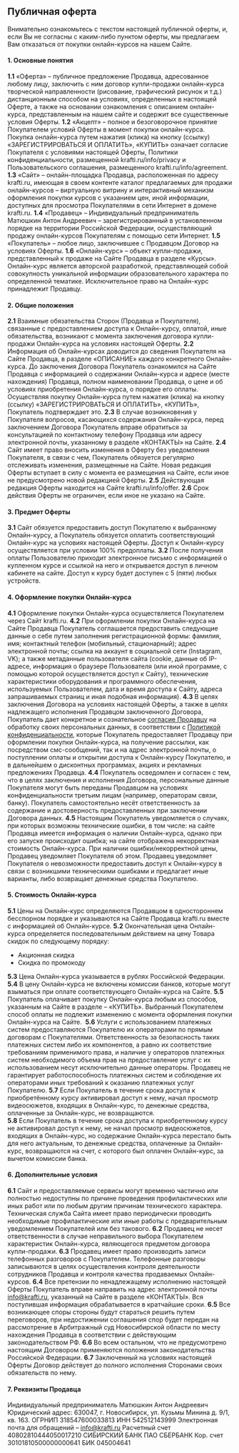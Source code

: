 ## Публичная оферта

Внимательно ознакомьтесь с текстом настоящей публичной оферты, и, если Вы не согласны с каким-либо пунктом оферты, мы предлагаем Вам отказаться от покупки онлайн-курсов на нашем Сайте. 

#### 1. Основные понятия

**1.1** «Оферта» – публичное предложение Продавца, адресованное любому лицу, заключить с ним договор купли-продажи онлайн-курса творческой направленности (рисование, графический рисунок и т.д.) дистанционным способом на условиях, определенных в настоящей Оферте, а также на основании ознакомления с описанием онлайн-курса, представленным на нашем сайте и содержит все существенные условия Оферты.
**1.2** «Акцепт» – полное и безоговорочное принятие Покупателем условий Оферты в момент покупки онлайн-курса. Покупка онлайн-курса путем нажатия (клика) на кнопку (ссылку) «ЗАРЕГИСТРИРОВАТЬСЯ И ОПЛАТИТЬ», «КУПИТЬ» означает согласие Покупателя с условиями настоящей Оферты, Политики конфиденциальности, размещенной krafti.ru/info/privacy и Пользовательского соглашения, размещенного krafti.ru/info/agreement.
**1.3** «Сайт» – онлайн-площадка Продавца, расположенная по адресу  krafti.ru, имеющая в своем контенте каталог предлагаемых для продажи онлайн-курсов – виртуальную витрину и интерактивный механизм оформления покупки курсов с указанием цен, иной информации, доступных для просмотра Покупателями в сети Интернет в домене  krafti.ru. 
**1.4** «Продавец» – Индивидуальный предприниматель Матюшкин Антон Андреевич – зарегистрированный в установленном порядке на территории Российской Федерации, осуществляющий продажу онлайн-курсов Покупателям с помощью сети Интернет.
**1.5** «Покупатель» – любое лицо, заключившее с Продавцом Договор на условиях Оферты.
**1.6** «Онлайн-курс» – объект купли-продажи, представленный к продаже на Сайте Продавца в разделе «Курсы». Онлайн-курс является авторской разработкой, представляющей собой совокупность уникальной информации образовательного характера по определенной тематике. Исключительное право на Онлайн-курс принадлежит Продавцу. 

#### 2. Общие положения

**2.1** Взаимные обязательства Сторон (Продавца и Покупателя), связанные с предоставлением доступа к Онлайн-курсу, оплатой, иные обязательства, возникают с момента заключения договора купли-продажи Онлайн-курса на условиях настоящей Оферты. 
**2.2** Информация об Онлайн-курсах доводится до сведения Покупателя на Сайте Продавца, в разделе «ОПИСАНИЕ» каждого конкретного Онлайн-курса. До заключения Договора Покупатель ознакомился на Сайте Продавца с информацией о содержании Онлайн-курса и адресе (месте нахождения) Продавца, полном наименовании Продавца, о цене и об условиях приобретения Онлайн-курса, о порядке его оплаты. Осуществляя покупку Онлайн-курса путем нажатия (клика) на кнопку (ссылку) «ЗАРЕГИСТРИРОВАТЬСЯ И ОПЛАТИТЬ», «КУПИТЬ», Покупатель подтверждает это.
**2.3** В случае возникновения у Покупателя вопросов, касающихся содержания Онлайн-курса, перед заключением Договора Покупатель вправе обратиться за консультацией по контактному телефону Продавца или адресу электронной почты, указанному в разделе «КОНТАКТЫ» на Сайте.
**2.4** Сайт имеет право вносить изменения в Оферту без уведомления Покупателя, в связи с чем, Покупатель обязуется регулярно отслеживать изменения, размещенные на Сайте. Новая редакция Оферты вступает в силу с момента ее размещения на Сайте, если иное не предусмотрено новой редакцией Оферты.
**2.5** Действующая редакция Оферты находится на Сайте krafti.ru/info/offer.
**2.6** Срок действия Оферты не ограничен, если иное не указано на Сайте.

#### 3. Предмет Оферты 

**3.1** Сайт обязуется предоставить доступ Покупателю к выбранному Онлайн-курсу, а Покупатель обязуется оплатить соответствующий Онлайн-курс на условиях настоящей Оферты. Доступ к Онлайн-курсу осуществляется при условии 100% предоплаты. 
**3.2** После получения оплаты Пользователю приходит электронное письмо с информацией о купленном курсе и  ссылкой на него и открывается доступ в личном кабинете на сайте. Доступ к курсу будет доступен с 5 (пяти) любых устройств.  

#### 4. Оформление покупки Онлайн-курса

**4.1** Оформление покупки Онлайн-курса осуществляется Покупателем через Сайт  krafti.ru.
**4.2** При оформлении покупки Онлайн-курса на Сайте Продавца Покупатель соглашается предоставить следующие данные о себе путем заполнения регистрационной формы:
фамилия, имя;
контактный телефон (мобильный, стационарный);
адрес электронной почты;
ссылка на аккаунт в социальной сети (Instagram, VK);
а также
метаданные пользователя сайта (cookie, данные об IP-адресе, информация о браузере Пользователя (или иной программе, с помощью которой осуществляется доступ к Сайту), технические характеристики оборудования и программного обеспечения, используемых Пользователем, дата и время доступа к Сайту, адреса запрашиваемых страниц и иная подобная информация).
**4.3** В целях заключения Договора на условиях настоящей Оферты, а также в целях надлежащего исполнения Продавцом заключенного Договора, Покупатель дает конкретное и сознательное [согласие Продавцу](/info/agreement) на обработку своих персональных данных, в соответствии с [Политикой конфиденциальности](/info/privacy), которые Покупатель предоставляет Продавцу при оформлении покупки Онлайн-курса, на получение рассылки, как посредством смс-сообщений, так и на адрес электронной почты, о поступлении оплаты и открытии доступа к Онлайн-курсу Покупателю, и в дальнейшем о дисконтных программах, акциях и рекламных предложениях Продавца.
**4.4** Покупатель осведомлен и согласен с тем, что в целях заключения и исполнения Договора, персональные данные Покупателя могут быть переданы Продавцом на условиях конфиденциальности третьим лицам (например, операторам связи, банку). Покупатель самостоятельно несёт ответственность за содержание и достоверность предоставленных при заключении Договора данных.
**4.5** Настоящим Покупатель уведомляется о случаях, при которых возможны технические ошибки, в том числе: на сайте Продавца имеется информация о наличии Онлайн-курса, однако при его запуске происходит ошибка; на сайте отображена некорректная стоимость Онлайн-курса. При наличии ошибки/некорректной цены, Продавец уведомляет Покупателя об этом. Продавец уведомляет Покупателя о невозможности предоставить доступ к Онлайн-курсу в связи с возникшими техническими ошибками и предлагает иные варианты, либо возвращает денежные средства Покупателю.
 
#### 5. Стоимость Онлайн-курса

**5.1** Цены на Онлайн-курс определяются Продавцом в одностороннем бесспорном порядке и указываются на Сайте Продавца  krafti.ru вместе с информацией об Онлайн-курсе.
**5.2** Окончательная цена Онлайн-курса определяется последовательным действием на цену Товара скидок по следующему порядку:
- Акционная скидка
- Скидка по промокоду

**5.3** Цена Онлайн-курса указывается в рублях Российской Федерации.
**5.4** В цену Онлайн-курса не включены комиссии банков, которые могут взыматься при оплате соответствующего Онлайн-курса на Сайте. 
**5.5** Покупатель оплачивает покупку Онлайн-курса любым из способов, указанным на Сайте в разделе –  «КУПИТЬ». Выбранный Покупателем способ оплаты не подлежит изменению с момента оформления покупки Онлайн-курса на Сайте. 
**5.6** Услуги с использованием платежных систем предоставляются Покупателю их операторами по прямым договорам с Покупателями. Ответственность за безопасность таких платежных систем либо их компонентов, а равно их соответствие требованиям применимого права, и наличие у операторов платежных систем необходимого объема прав на предоставление услуг с их использованием несут исключительно данные операторы. Продавец не гарантирует работоспособность платежных систем и соблюдение их операторами иных требований к оказанию платежных услуг Покупателю.
**5.7** Если Покупатель в течение срока доступа к приобретённому курсу активировал доступ к нему, начал просмотр видеосюжетов, входящих в Онлайн-курс, то денежные средства, оплаченные за Онлайн-курс, не возвращаются.  
**5.8** Если Покупатель в течение срока доступа к приобретенному курсу не активировал доступ к нему, не начал просмотр видеосюжетов, входящих в Онлайн-курс, но содержание Онлайн-курса перестало быть для него актуальным, то денежные средства, оплаченные за Онлайн-курс, возвращаются на счет, с которого был оплачен Онлайн-курс, за вычетом комиссии банка.    

#### 6. Дополнительные условия

**6.1** Сайт и предоставляемые сервисы могут временно частично или полностью недоступны по причине проведения профилактических или иных работ или по любым другим причинам технического характера. Техническая служба Сайта имеет право периодически проводить необходимые профилактические или иные работы с предварительным уведомлением Покупателей или без такового.
**6.2** Продавец не несет ответственности в случае неправильного выбора Покупателем характеристик Онлайн-курса, являющегося предметом договора купли-продажи.
**6.3** Продавец имеет право производить записи телефонных разговоров с Покупателем. Телефонные разговоры записываются в целях осуществления контроля деятельности сотрудников Продавца и контроля качества продаваемых Онлайн-курсов.
**6.4** Все претензии по ненадлежащему исполнению настоящей Оферты Покупатель вправе направить на адрес электронной почты info@krafti.ru, указанный на Сайте в разделе «КОНТАКТЫ». Вся поступившая информация обрабатывается в кратчайшие сроки.
**6.5** Все возникающее споры стороны будут стараться решить путем переговоров, при недостижении соглашения спор будет передан на рассмотрение в Арбитражный суд Новосибирской области по месту нахождения Продавца в соответствии с действующим законодательством РФ.
**6.6** Во всем остальном, что не предусмотрено настоящим Договором применяются положения законодательства Российской Федерации.
**6.7** Заключенный на условиях настоящей Оферты Договор действует до полного исполнения Сторонами своих обязательств по нему.

#### 7. Реквизиты Продавца

Индивидуальный предприниматель Матюшкин Антон Андреевич 
Юридический адрес: 630047, г. Новосибирск, ул. Кузьмы Минина д. 9/1, кв. 163.
ОГРНИП 318547600033813
ИНН 542512143999
Электронная почта для обращений – info@krafti.ru
Расчетный счет 40802810444050017210
СИБИРСКИЙ БАНК ПАО СБЕРБАНК 
Кор. счет 30101810500000000641
БИК 045004641
